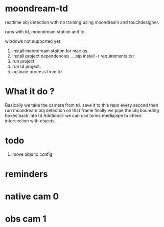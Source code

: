 # moondream-td
realtime obj detection with no training using moondream and touchdesigner.

runs with td, moondream station and td.

windows not supported yet.

1. install moondream station for mac os.
2. install project dependencies ... pip install -r requirements.txt
3. run project.
4. run td project.
5. activate process from td.



# What it do ?
Basically we take the camera from td.
save it to this repo every second
then run moondream obj detection on that frame
finally we pipe the obj bounding boxes back into td
Addtional: we can use torins mediapipe to check intersection with objects.

# todo
1. move objs to config


# reminders
# native cam 0
# obs cam 1
